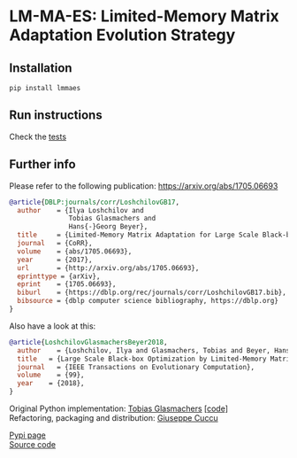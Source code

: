 # LM-MA-ES: Limited-Memory Matrix Adaptation Evolution Strategy

## Installation
`pip install lmmaes`

## Run instructions
Check the [tests](https://github.com/giuse/lmmaes/blob/master/tests/test_lmmaes.py)

## Further info

Please refer to the following publication:
https://arxiv.org/abs/1705.06693

```bibtex
@article{DBLP:journals/corr/LoshchilovGB17,
  author    = {Ilya Loshchilov and
               Tobias Glasmachers and
               Hans{-}Georg Beyer},
  title     = {Limited-Memory Matrix Adaptation for Large Scale Black-box Optimization},
  journal   = {CoRR},
  volume    = {abs/1705.06693},
  year      = {2017},
  url       = {http://arxiv.org/abs/1705.06693},
  eprinttype = {arXiv},
  eprint    = {1705.06693},
  biburl    = {https://dblp.org/rec/journals/corr/LoshchilovGB17.bib},
  bibsource = {dblp computer science bibliography, https://dblp.org}
}
```

Also have a look at this:

```bibtex
@article{LoshchilovGlasmachersBeyer2018,
  author    = {Loshchilov, Ilya and Glasmachers, Tobias and Beyer, Hans-Georg},
  title   = {Large Scale Black-box Optimization by Limited-Memory Matrix Adaptation},
  journal   = {IEEE Transactions on Evolutionary Computation},
  volume    = {99},
  year    = {2018},
}
```

Original Python implementation:
[Tobias Glasmachers](https://www.ini.rub.de/the_institute/people/tobias-glasmachers/)
[[code]](https://www.ini.rub.de/upload/editor/file/1604950981_dc3a4459a4160b48d51e/lmmaes.py)  
Refactoring, packaging and distribution:
[Giuseppe Cuccu](https://exascale.info/members/giuseppe-cuccu/)

[Pypi page](https://pypi.org/project/lmmaes/)  
[Source code](https://github.com/giuse/lmmaes)
